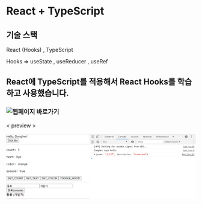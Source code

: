 # React + TypeScript

## 기술 스택 

React (Hooks) , TypeScript 

Hooks => useState , useReducer , useRef

## React에 TypeScript를 적용해서 React Hooks를 학습하고 사용했습니다.

### ![웹페이지 바로가기](https://wondonghwi.github.io/React_TypeScript_Hooks_Practice/)

< preview >

![](image/React_TypeScript_Practice.PNG)

